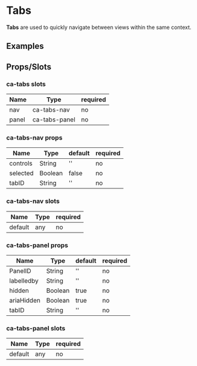 
# Tabs

**Tabs** are used to quickly navigate between views within the same context.


## Examples

<CodeSnippet codePenId="XBKPRd"></CodeSnippet>

## Props/Slots

### ca-tabs slots

| Name | Type | required |
| ------ | ----------- | ------ |
| nav   | ca-tabs-nav | no |
| panel   | ca-tabs-panel | no |

### ca-tabs-nav props

| Name | Type | default | required |
| ------ | ----------- | ------ | -----|
| controls   | String  | '' | no |
| selected   | Boolean  | false | no | 
| tabID   | String  | '' | no | 

### ca-tabs-nav slots

| Name | Type | required |
| ------ | ----------- | ------ |
| default   | any | no |

### ca-tabs-panel props

| Name | Type | default | required |
| ------ | ----------- | ------ | -----|
| PanelID   |  String | '' | no |
| labelledby   | String  | '' | no | 
| hidden   | Boolean  | true | no | 
| ariaHidden   | Boolean  | true | no | 
| tabID   | String  | '' | no | 

### ca-tabs-panel slots

| Name | Type | required |
| ------ | ----------- | ------ |
| default   | any | no |